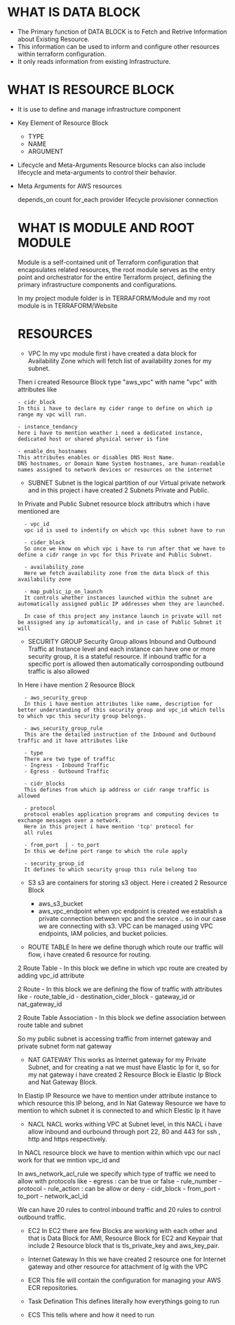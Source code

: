 # WHAT IS DATA BLOCK
- The Primary function of DATA BLOCK is to Fetch 
  and Retrive Information about Existing Resource.
- This information can be used to inform and configure
  other resources within terraform configuration.
- It only reads information from existing Infrastructure.

# WHAT IS RESOURCE BLOCK
- It is use to define and manage infrastructure component

- Key Element of Resource Block
    - TYPE
    - NAME
    - ARGUMENT

- Lifecycle and Meta-Arguments
  Resource blocks can also include lifecycle and meta-arguments to control their behavior.

- Meta Arguments for AWS resources

  depends_on
  count
  for_each
  provider
  lifecycle
  provisioner
  connection

  # WHAT IS MODULE AND ROOT MODULE
  Module is a self-contained unit of Terraform configuration that encapsulates related resources, the root module serves as the entry point and orchestrator for the entire Terraform project, defining the primary infrastructure components and configurations.

  In my project module folder is in TERRAFORM/Module and my root module is in TERRAFORM/Website

  # RESOURCES

    - VPC
    In my vpc module first i have created a data block for  Availability Zone which will fetch list of availability zones for my subnet.

    Then i created Resource Block type "aws_vpc" with name "vpc" with attributes like

      - cidr_block
      In this i have to declare my cider range to define on which ip range my vpc will run.

      - instance_tendancy
      here i have to mention weather i need a dedicated instance, dedicated host or shared physical server is fine

      - enable_dns_hostnames
      This attributes enables or disables DNS Host Name.
      DNS hostnames, or Domain Name System hostnames, are human-readable names assigned to network devices or resources on the internet

    - SUBNET
    Subnet is the logical partition of our Virtual private network and in this project i have created 2 Subnets Private and Public.
    
    In Private and Public Subnet resource block attributrs which i have mentioned are

        - vpc_id
        vpc id is used to indentify on which vpc this subnet have to run

        - cider_block
        So once we know on which vpc i have to run after that we have to define a cidr range in vpc for this Private and Public Subnet.

        - availability_zone
        Here we fetch availability zone from the data block of this availability zone

        - map_public_ip_on_launch 
        It controls whether instances launched within the subnet are automatically assigned public IP addresses when they are launched.

        In case of this project any instance launch in private will not be assigned any ip automatically, and in case of Public Subnet it will

    - SECURITY GROUP
    Security Group allows Inbound and Outbound Traffic at Instance level and each instance can have one or more security group, it is a stateful resource.
    If inbound traffic for a specific port is allowed then automatically corrosponding outbound traffic is also allowed

    In Here i have mention 2 Resource Block

        - aws_security_group
        In this i have mention attributes like name, description for better understanding of this security group and vpc_id which tells to which vpc this security group belongs.

        - aws_security_group_rule
        This are the detailed instruction of the Inbound and Outbound traffic and it have attributes like
    
        - type
        There are two type of traffic
        - Ingress - Inbound Traffic
        - Egress - Outbound Traffic

        - cidr_blocks
        This defines from which ip address or cidr range traffic is allowed

        - protocol
        protocol enables application programs and computing devices to exchange messages over a network. 
        Here in this project i have mention 'tcp' protocol for
        all rules

        - from_port  | - to_port
        In this we define port range to which the rule apply
        
        - security_group_id
        It defines to which security group this rule belong too

    - S3
    s3 are containers for storing s3 object.
    Here i created 2 Resource Block
        - aws_s3_bucket
        - aws_vpc_endpoint 
        when vpc endpoint is created we establish a private connection between vpc and the service .. so in our case we are connecting with s3.
        VPC can be managed using VPC endpoints, IAM policies, and bucket policies.
    
    - ROUTE TABLE
    In here we define thorugh which route our traffic will flow, i have created 6 resource for routing.

    2 Route Table
      - In this block we define in which vpc route are created by adding vpc_id attribute

    2 Route
      - In this block we are defining the flow of traffic
        with attributes like 
          - route_table_id
          - destination_cider_block
          - gateway_id or nat_gateway_id

    2 Route Table Association
      - In this block we define association between
        route table and subnet
    
    So my public subnet is accessing traffic from internet gateway and private subnet form nat gateway

    - NAT GATEWAY
    This works as Internet gateway for my Private Subnet, and 
    for creating a nat we must have Elastic Ip for it, so for my nat gateway i have created 2 Resource Block ie Elastic Ip Block and Nat Gateway Block.

    In Elastip IP Resource we have to mention under attribute instance to which resource this IP belong, and 
    In Nat Gateway Resource we have to mention to which subnet it is connected to and which Elestic Ip it have

    - NACL
    NACL works withing VPC at Subnet level, in this NACL i have allow inbound and ourbound through port 22, 80 and 443 for ssh , http and https respectively.

    In NACL resource block we have to mention within which vpc our nacl work for that we mntion vpc_id and

    In aws_network_acl_rule we specify which type of traffic we need to allow with protocols like
      - egress : can be true or false
      - rule_number
      - protocol
      - rule_action : can be allow or deny
      - cidr_block
      - from_port
      - to_port
      - network_acl_id
      
    We can have 20 rules to control inbound traffic and 20 rules to control outbound traffic.

    - EC2
    In EC2 there are few Blocks are working with each other and that is Data Block for AMI, Resource Block for EC2 and Keypair that include 2 Resource block that is tls_private_key and aws_key_pair.

    - Internet Gateway
    In this we have created 2 resource one for Internet gateway and other resource for attachment of Ig with the VPC


    - ECR
      This file will contain the configuration for managing your AWS ECR repositories.
    
    - Task Defination
      This defines literally how everythings going to run

    - ECS
      This tells where and how it need to run